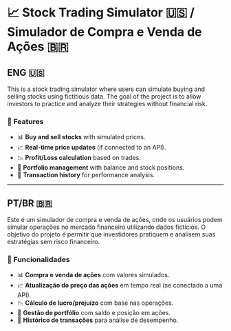# 📈 Stock Trading Simulator 🇺🇸 / Simulador de Compra e Venda de Ações 🇧🇷

## ENG 🇺🇸  
This is a stock trading simulator where users can simulate buying and selling stocks using fictitious data. The goal of the project is to allow investors to practice and analyze their strategies without financial risk.  

### 🚀 Features  
- 📊 **Buy and sell stocks** with simulated prices.  
- 📈 **Real-time price updates** (if connected to an API).  
- 📉 **Profit/Loss calculation** based on trades.  
- 💼 **Portfolio management** with balance and stock positions.  
- 📅 **Transaction history** for performance analysis.  

---

## PT/BR 🇧🇷  
Este é um simulador de compra e venda de ações, onde os usuários podem simular operações no mercado financeiro utilizando dados fictícios. O objetivo do projeto é permitir que investidores pratiquem e analisem suas estratégias sem risco financeiro.  

### 🚀 Funcionalidades  
- 📊 **Compra e venda de ações** com valores simulados.  
- 📈 **Atualização do preço das ações** em tempo real (se conectado a uma API).  
- 📉 **Cálculo de lucro/prejuízo** com base nas operações.  
- 💼 **Gestão de portfólio** com saldo e posição em ações.  
- 📅 **Histórico de transações** para análise de desempenho.  
